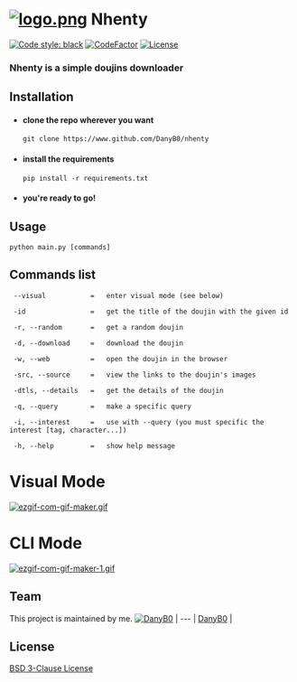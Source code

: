 # [![logo.png](https://i.postimg.cc/WbN9NXbN/logo.png)](https://postimg.cc/SjPLVLM3) Nhenty
[![Code style: black](https://img.shields.io/badge/code%20style-black-000000.svg)](https://github.com/psf/black)
[![CodeFactor](https://www.codefactor.io/repository/github/danyb0/nhenty/badge/main)](https://www.codefactor.io/repository/github/danyb0/nhenty/overview/main)
[![License](https://img.shields.io/badge/License-BSD%203--Clause-blue.svg)](https://opensource.org/licenses/BSD-3-Clause)
### Nhenty is a simple doujins downloader
## Installation
- #### clone the repo wherever you want
  ```
  git clone https://www.github.com/DanyB0/nhenty
  ```
- #### install the requirements
  ```
  pip install -r requirements.txt
  ```
- #### you're ready to go!
## Usage
```
python main.py [commands]
```
## Commands list
```                                                                                   
 --visual           =   enter visual mode (see below)
                                                                                       
 -id                =   get the title of the doujin with the given id
 
 -r, --random       =   get a random doujin
 
 -d, --download     =   download the doujin
 
 -w, --web          =   open the doujin in the browser
 
 -src, --source     =   view the links to the doujin's images
 
 -dtls, --details   =   get the details of the doujin
                                                                                           
 -q, --query        =   make a specific query
                                                                                          
 -i, --interest     =   use with --query (you must specific the interest [tag, character...])

 -h, --help         =   show help message
```
# Visual Mode
[![ezgif-com-gif-maker.gif](https://i.postimg.cc/sxMZF8C8/ezgif-com-gif-maker.gif)](https://postimg.cc/hQqGT2jb)
# CLI Mode
[![ezgif-com-gif-maker-1.gif](https://i.postimg.cc/nzCw5FMt/ezgif-com-gif-maker-1.gif)](https://postimg.cc/phMZ5tD0)
## Team
This project is maintained by me.
[![DanyB0](https://avatars.githubusercontent.com/u/66164380?s=100)](https://github.com/DanyB0) |
--- |
[DanyB0](https://github.com/DanyB0) |
## License
[BSD 3-Clause License](./LICENSE)
